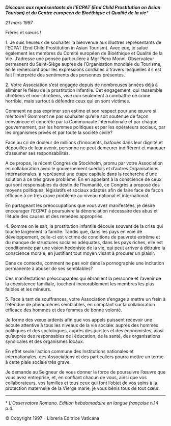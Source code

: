 ***Discours aux représentants de l’ECPAT (End Child Prostitution on Asian Tourism) et du Centre européen de Bioéthique et Qualité de la vie**\**

*21 mars 1997*

Frères et sœurs !

1\. Je suis heureux de souhaiter la bienvenue aux illustres représentants de l’ECPAT (End Child Prostitution in Asian Tourism). Avec eux, je salue également les membres du Comité européen de Bioéthique et Qualité de la Vie. J’adresse une pensée particulière à Mgr Piero Monni, Observateur permanent du Saint-Siège auprès de l’Organisation mondiale du Tourisme, en le remerciant pour les expressions cordiales ô travers lesquelles il s est fait l’interprète des sentiments des personnes présentes.

2\. Votre Association s’est engagée depuis de nombreuses années déjà à éliminer le fléau de la prostitution infantile. Cet engagement, qui rassemble chrétiens et non-chrétiens, vise non seulement à combattre ce crime horrible, mais surtout à défendre ceux qui en sont victimes.

Comment ne pas exprimer son estime et son respect pour une œuvre si méritoire? Gomment ne pas souhaiter qu’elle soit soutenue de façon convaincue et concrète par la Communauté internationale et par chaque gouvernement, par les hommes politiques et par les opérateurs sociaux, par les organismes privés et par toute la société civile?

Face au cri de douleur de millions d’innocents, bafoués dans leur dignité et dépouillés de leur avenir, personne ne peut demeurer indifférent et manquer d’assumer ses responsabilités.

A ce propos, le récent Congrès de Stockholm, promu par votre Association en collaboration avec le gouvernement suédois et d’autres Organisations internationales, a représenté une étape capitale dans la recherche d’une solution à ce très grave problème. En en appelant à la conscience de ceux qui sont responsables du destin de l’humanité, ce Congrès a proposé des moyens politiques, législatifs et sociaux adaptés afin de faire face de façon efficace à ce très grave problème au niveau national et international.

En partageant les préoccupations que vous avez manifestées, je désire encourager l’ECPAT à poursuivre la dénonciation nécessaire des abus et l’étude des causes et des remèdes appropriés.

4\. Gomme on le sait, la prostitution infantile découle souvent de la crise qui touche largement la famille. Tandis que, dans les pays en voie de développement, celle-ci est victime de conditions de pauvreté extrême et du manque de structures sociales adéquates, dans les pays riches, elle est conditionnée par une vision hédoniste de la vie, qui peut arriver à détruire la conscience morale, en justifiant tout moyen visant à procurer un plaisir.

Dans ce contexte, comment ne pas voir dans la pornographie une incita­tion permanente à abuser de ses semblables?

Ces manifestations préoccupantes qui ébranlent la personne et l’avenir de la coexistence familiale, touchent inexorablement les membres les plus faibles et les mineurs.

5\. Face à tant de souffrances, votre Association s’engage à mettre un frein à l’étendue de phénomènes semblables, en comptant sur la collaboration efficace des hommes et des femmes de bonne volonté.

Je forme des vœux ardents afin que vos appels puissent recevoir une écoute attentive à tous les niveaux de la vie sociale: auprès des hommes politiques et des sociologues, auprès des juristes et des économistes, ainsi qu’auprès des responsables de l’éducation, de la santé, des organisations syndicales et des organismes locaux.

En effet seule l’action commune des Institutions nationales et internationales, des Associations et des particuliers pourra mettre un terme à cette plaie sociale très grave.

Je demande au Seigneur de vous donner la force de poursuivre l’œuvre que vous avez entreprise, et, en confiant chacun de vous, ainsi que vos collaborateurs, vos familles et tous ceux qui font l’objet de vos soins à la protection maternelle de la Vierge marie, je vous bénis tous de tout cœur.

* * *

\* *L'Osservatore Romano. Edition hebdomadaire en langue française* n.14 p.4.

© Copyright 1997 - Libreria Editrice Vaticana